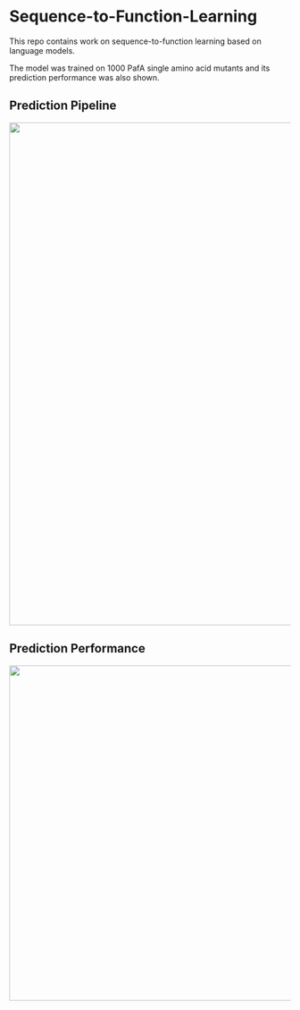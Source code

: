 # Sequence-to-Function-Learning

This repo contains work on sequence-to-function learning based on language models.

The model was trained on 1000 PafA single amino acid mutants and its prediction performance was also shown. 


## Prediction Pipeline
<p align="center">
  <img width="900"  src="https://user-images.githubusercontent.com/47986787/205684697-7675f4fc-f821-4218-aede-8979aaac8789.png">
</p>


## Prediction Performance
<p align="center">
  <img width="600"  src="https://user-images.githubusercontent.com/47986787/205684314-7029ee8f-f1cb-4375-9bd2-b881750b015c.png">
</p>



